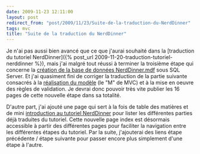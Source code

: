 ```yaml
---
date: 2009-11-23 12:11:00
layout: post
redirect_from: "post/2009/11/23/Suite-de-la-traduction-du-NerdDinner"
tags: mvc
title: "Suite de la traduction du NerdDinner"
---
```


Je n'ai pas aussi bien avancé que ce que j'aurai souhaité dans la [traduction du tutoriel NerdDinner]({% post_url 2009-11-20-traduction-tutoriel-nerddinner %}), mais j'ai malgré tout
réussi à terminer la troisième étape qui concerne la [création de la base de données NerdDinner.mdf](/nerddinner/creation-base-donnees/) sous SQL Server. Et j'ai
quasiment fini de corriger la traduction de la partie suivante consacrés à la
[réalisation du modèle](/nerddinner/construire-modele/) (le "M" de MVC) et à la mise en oeuvre des
règles de validation. Je devrai donc pouvoir très vite publier les 16 pages de
cette nouvelle étape dans sa totalité.

D'autre part, j'ai ajouté une page qui sert à la fois de table des matières
et de mini [introduction
au tutoriel NerdDinner](http://tinyurl.com/NerdDinnerFR) pour lister les différentes parties déjà traduites
du tutoriel. Cette nouvelle page index est désormais accessible à partir des
différentes pages pour faciliter la navigation entre les différentes étapes du
tutoriel. Par la suite, j'ajouterai des liens étape précédente / étape suivante
pour passer encore plus simplement d'une étape à l'autre.
